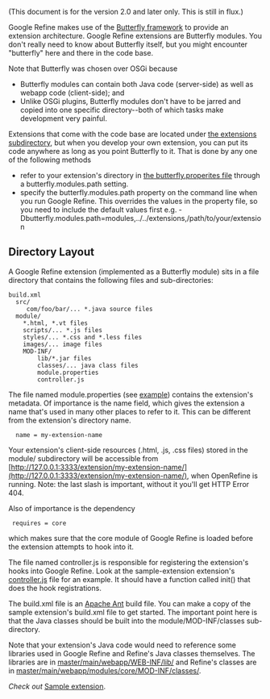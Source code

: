 (This document is for the version 2.0 and later only. This is still in flux.)

Google Refine makes use of the [Butterfly framework](http://code.google.com/p/simile-butterfly/) to provide an extension architecture. Google Refine extensions are Butterfly modules. You don't really need to know about Butterfly itself, but you might encounter "butterfly" here and there in the code base.

Note that Butterfly was chosen over OSGi because

* Butterfly modules can contain both Java code (server-side) as well as webapp code (client-side); and
* Unlike OSGi plugins, Butterfly modules don't have to be jarred and copied into one specific directory--both of which tasks make development very painful.

Extensions that come with the code base are located under [the extensions subdirectory](../tree/master/extensions), but when you develop your own extension, you can put its code anywhere as long as you point Butterfly to it. That is done by any one of the following methods

* refer to your extension's directory in [the butterfly.properites file](../tree/master/main/webapp/WEB-INF/butterfly.properties) through a butterfly.modules.path setting.
* specify the butterfly.modules.path property on the command line when you run Google Refine. This overrides the values in the property file, so you need to include the default values first e.g. -Dbutterfly.modules.path=modules,../../extensions,/path/to/your/extension

## Directory Layout

A Google Refine extension (implemented as a Butterfly module) sits in a file directory that contains the following files and sub-directories:

    build.xml
      src/
         com/foo/bar/... *.java source files
      module/
        *.html, *.vt files
        scripts/... *.js files
        styles/... *.css and *.less files
        images/... image files
        MOD-INF/
            lib/*.jar files
            classes/... java class files
            module.properties
            controller.js
The file named module.properties (see [example](extensions/sample-extension/module/MOD-INF/module.properties)) contains the extension's metadata. Of importance is the name field, which gives the extension a name that's used in many other places to refer to it. This can be different from the extension's directory name.

      name = my-extension-name
Your extension's client-side resources (.html, .js, .css files) stored in the module/ subdirectory will be accessible from [http://127.0.0.1:3333/extension/my-extension-name/](http://127.0.0.1:3333/extension/my-extension-name/), when OpenRefine is running. Note: the last slash is important, without it you'll get HTTP Error 404.

Also of importance is the dependency

     requires = core
which makes sure that the core module of Google Refine is loaded before the extension attempts to hook into it.

The file named controller.js is responsible for registering the extension's hooks into Google Refine. Look at the sample-extension extension's [controller.js](../tree/master/extensions/sample/module/MOD-INF/controller.js) file for an example. It should have a function called init() that does the hook registrations.

The build.xml file is an [Apache Ant](http://ant.apache.org/) build file. You can make a copy of the sample extension's build.xml file to get started. The important point here is that the Java classes should be built into the module/MOD-INF/classes sub-directory.

Note that your extension's Java code would need to reference some libraries used in Google Refine and Refine's Java classes themselves. The libraries are in [master/main/webapp/WEB-INF/lib/](../tree/master/main/webapp/WEB-INF/lib/) and Refine's classes are in [master/main/webapp/modules/core/MOD-INF/classes/](../tree/master/main/webapp/modules/core/MOD-INF/classes/).


*Check out* [Sample extension](Sample-extension).